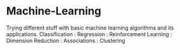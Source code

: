 # Machine-Learning
Trying different stuff with basic machine learning algorithms and its applications.
Classification : Regression : Reinforcement Learning : Dimension Reduction : Associations : Clustering
